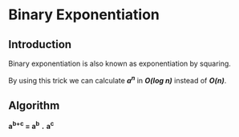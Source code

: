 # Binary Exponentiation
## Introduction
Binary exponentiation is also known as exponentiation by squaring.

By using this trick we can calculate _**a<sup>n</sup>**_ in _**O(log n)**_ instead of _**O(n)**_.
## Algorithm

**a<sup>b+c</sup> = a<sup>b</sup> `.` a<sup>c</sup>** 
